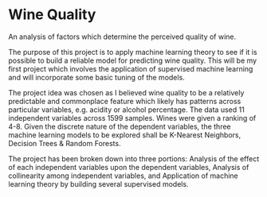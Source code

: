 # Wine Quality
An analysis of factors which determine the perceived quality of wine.

The purpose of this project is to apply machine learning theory to see if it is possible to build a reliable model for predicting wine quality. This will be my first project which involves the application of supervised machine learning and will incorporate some basic tuning of the models. 

The project idea was chosen as I believed wine quality to be a relatively predictable and commonplace feature which likely has patterns across particular variables, e.g. acidity or alcohol percentage. The data used 11 independent variables across 1599 samples. Wines were given a ranking of 4-8. Given the discrete nature of the dependent variables, the three machine learning models to be explored shall be K-Nearest Neighbors, Decision Trees & Random Forests.

The project has been broken down into three portions: Analysis of the effect of each independent variables upon the dependent variables, Analysis of collinearity among independent variables, and Application of machine learning theory by building several supervised models.
